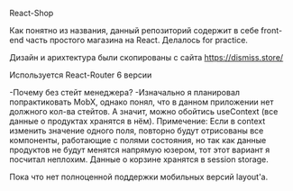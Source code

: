 React-Shop

Как понятно из названия, данный репозиторий содержит в себе front-end часть простого магазина на React. Делалось for practice.

Дизайн и арихтектура были скопированы с сайта https://dismiss.store/

Используется React-Router 6 версии

-Почему без стейт менеджера?
-Изначально я планировал попрактиковать MobX, однако понял, что в данном приложении нет должного кол-ва стейтов. А значит, можно обойтись useContext (все данные о продуктах хранятся в нём). Примечение: Если в context изменить значение одного поля, повторно будут отрисованы все компоненты, работающие с полями состояния, но так как данные продуктов не будут менятся напрямую юзером, тот этот вариант я посчитал неплохим.
Данные о корзине хранятся в session storage.

Пока что нет полноценной поддержки мобильных версий layout'a.
